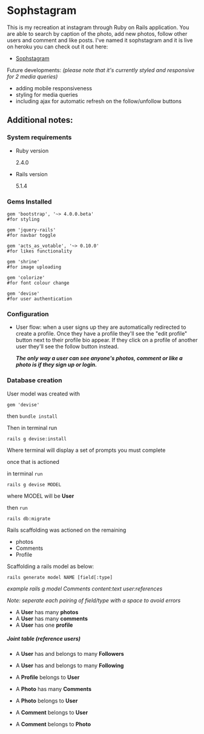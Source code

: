 # Sophstagram

This is my recreation at instagram through Ruby on Rails application. You are able to search by caption of the photo, add new photos, follow other users and comment and like posts. I've named it sophstagram and it is live on heroku you can check out it out here:

* [Sophstagram](https://sophstagram.herokuapp.com/)

Future developments: *(please note that it's currently styled and responsive for 2 media queries)*

- adding mobile responsiveness
- styling for media queries
- including ajax for automatic refresh on the follow/unfollow buttons

## Additional notes:


### System requirements
* Ruby version

  2.4.0

* Rails version

  5.1.4

### Gems Installed

```
gem 'bootstrap', '~> 4.0.0.beta'
#for styling

gem 'jquery-rails'
#for navbar toggle

gem 'acts_as_votable', '~> 0.10.0'
#for likes functionality

gem 'shrine'
#for image uploading

gem 'colorize'
#for font colour change

gem 'devise'
#for user authentication
```

### Configuration

* User flow: when a user signs up they are automatically redirected to create a profile. Once they have a profile they'll see the "edit profile" button next to their profile bio appear. If they click on a profile of another user they'll see the follow button instead.

  ***The only way a user can see anyone's photos, comment or like a photo is if they sign up or login.***

### Database creation

User model was created with

```
gem 'devise'
```
then `bundle install`

Then in terminal run

```
rails g devise:install
```

Where terminal will display a set of prompts you must complete

once that is actioned

in terminal `run`

```
rails g devise MODEL
```
where MODEL will be **User**

then `run`

```
rails db:migrate
```

Rails scaffolding was actioned on the remaining
* photos
* Comments
* Profile

Scaffolding a rails model as below:

```
rails generate model NAME [field[:type]

```

*example rails g model Comments content:text  user:references*

*Note: seperate each pairing of field/type with a space to avoid errors*

* A **User** has many **photos**
* A **User** has many **comments**
* A **User** has one **profile**

##### Joint table (reference users)

* A **User** has and belongs to many **Followers**
* A **User** has and belongs to many **Following**  


* A **Profile** belongs to **User**
* A **Photo** has many **Comments**
* A **Photo** belongs to **User**
* A **Comment** belongs to **User**
* A **Comment** belongs to **Photo**
